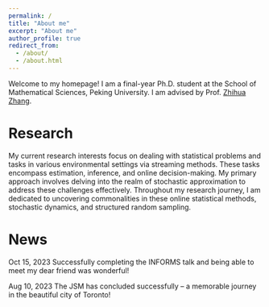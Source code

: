 ```yaml
---
permalink: /
title: "About me"
excerpt: "About me"
author_profile: true
redirect_from: 
  - /about/
  - /about.html
---
```


Welcome to my homepage! I am a final-year Ph.D. student at the School of Mathematical Sciences, Peking University. I am advised by Prof. [Zhihua Zhang](https://www.math.pku.edu.cn/teachers/zhzhang/).



Research
======
My current research interests focus on dealing with statistical problems and tasks in various environmental settings via streaming methods. These tasks encompass estimation, inference, and online decision-making. My primary approach involves delving into the realm of stochastic approximation to address these challenges effectively. Throughout my research journey, I am dedicated to uncovering commonalities in these online statistical methods, stochastic dynamics, and structured random sampling.

News
======
Oct 15, 2023 Successfully completing the INFORMS talk and being able to meet my dear friend was wonderful!

Aug 10, 2023 The JSM has concluded successfully – a memorable journey in the beautiful city of Toronto!
